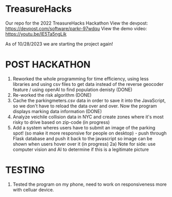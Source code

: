 # TreasureHacks
Our repo for the 2022 TreasureHacks Hackathon
View the devpost: https://devpost.com/software/parkr-97wdqu
View the demo video: https://youtu.be/IE5Ta5ngLik


As of 10/28/2023 we are starting the project again!


# POST HACKATHON

1) Reworked the whole programming for time efficiency, using less libraries and using csv files to get data instead of the reverse geocoder feature / using openAI to find population denisty (DONE)
2) Re-worked the risk algorithm  (DONE)
3) Cache the parkingmeters.csv data in order to save it into the JavaScript, so we don't have to reload the data over and over. Now the program displays marking data information (DONE)
4) Analyze veichile collision data in NYC and create zones where it's most risky to drive based on zip-code (in progress)
5) Add a system wheres users have to submit an image of the parking spot! (so make it more responsive for people on desktop) - push through Flask database and push it back to the javascript so image can be shown when users hover over it (in progress)
  2a) Note for side: use computer vision and AI to determine if this is a legitimate picture


# TESTING
1) Tested the program on my phone, need to work on responsiveness more with celluar device.
